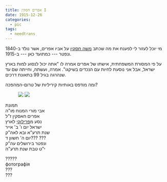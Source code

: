 ```yaml
---
title: אפרים חסקין I
date: 1915-12-26
categories:
  - pic
tags:
  - needtrans
---
```


מי יוכל לעזור לי לפענח את מה שכתב [משה חסקין](https://he.wikipedia.org/wiki/%D7%9E%D7%A9%D7%94_%D7%97%D7%A1%D7%A7%D7%99%D7%9F) על אביו אפרים,
אשר נולד ב-1840 ונפטר --- כמתועד כאן --- ב-1915.

על פי המסורת המשפחתית, אישתו של אפרים אמרה לו
"אתה יכול לנסוע למות בארץ ישראל, אבל אני נוסעת לחיות עם הנכדים בשיקגו".
אמרה, ועשתה, וחייתה שם עד שנהרגה בגיל 99 בתאונת דרכים.

ומה מודפס באותיות קיריליות של טרום-המהפכה?

<figure class="half">
    <a  href="/haskindocs/assets/images/1915-12-26-ephraim-haskin-1.jpg">
    <img src="/haskindocs/assets/images/1915-12-26-ephraim-haskin-1.jpg"></a>
    <a  href="/haskindocs/assets/images/1915-12-26-ephraim-haskin-2.jpg">
    <img src="/haskindocs/assets/images/1915-12-26-ephraim-haskin-2.jpg"></a>
</figure>

תמונת  
אבי מורי המנוח מו"ה  
אפרים חאסקין ז"ל  
נסע מ[פרילוקי](https://he.wikipedia.org/wiki/%D7%A4%D7%A8%D7%99%D7%9C%D7%95%D7%A7%D7%99) לארץ  
ישראל יום ו' ב' אייר  
שנת תרע"א ובא לאה"ק  
יום ה' חשוון ד??? ???  
ונפטר בירושלים עה"ק  
י"ט טבת שנת תרע"ה

?????  
фотографiя  
???  
???  

